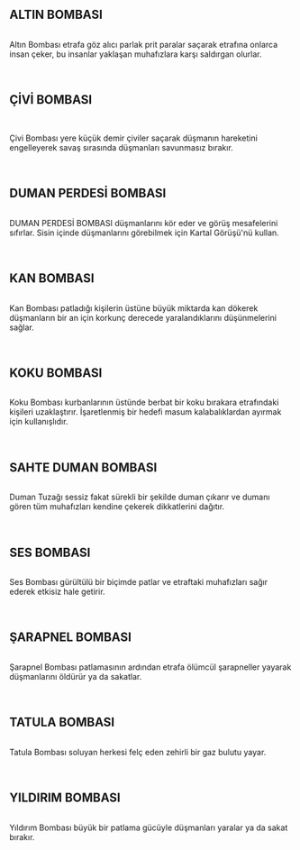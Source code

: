 

<h2>ALTIN BOMBASI</h2>
<img src="http://i.imgur.com/58q5nbU.png" alt="" />

Altın Bombası etrafa göz alıcı parlak prit paralar saçarak etrafına onlarca insan çeker, bu insanlar yaklaşan muhafızlara karşı saldırgan olurlar.

&nbsp;
<h2>ÇİVİ BOMBASI</h2>
<h2><img src="http://i.imgur.com/uyXe7dQ.png" alt="" /></h2>
Çivi Bombası yere küçük demir çiviler saçarak düşmanın hareketini engelleyerek savaş sırasında düşmanları savunmasız bırakır.

&nbsp;
<h2>DUMAN PERDESİ BOMBASI</h2>
<img src="http://i.imgur.com/T8YFa6r.png" alt="" />

DUMAN PERDESİ BOMBASI düşmanlarını kör eder ve görüş mesafelerini sıfırlar. Sisin içinde düşmanlarını görebilmek için Kartal Görüşü'nü kullan.

&nbsp;
<h2>KAN BOMBASI</h2>
<img src="http://i.imgur.com/An8aIrn.png" alt="" />

Kan Bombası patladığı kişilerin üstüne büyük miktarda kan dökerek düşmanların bir an için korkunç derecede yaralandıklarını düşünmelerini sağlar.

&nbsp;
<h2>KOKU BOMBASI</h2>
<img src="http://i.imgur.com/MZ9iHJs.png" alt="" />

Koku Bombası kurbanlarının üstünde berbat bir koku bırakara etrafındaki kişileri uzaklaştırır. İşaretlenmiş bir hedefi masum kalabalıklardan ayırmak için kullanışlıdır.

&nbsp;
<h2>SAHTE DUMAN BOMBASI</h2>
<img src="http://i.imgur.com/rPDn27G.png" alt="" />

Duman Tuzağı sessiz fakat sürekli bir şekilde duman çıkarır ve dumanı gören tüm muhafızları kendine çekerek dikkatlerini dağıtır.

&nbsp;
<h2>SES BOMBASI</h2>
<img src="http://i.imgur.com/Qavh4tV.png" alt="" />

Ses Bombası gürültülü bir biçimde patlar ve etraftaki muhafızları sağır ederek etkisiz hale getirir.

&nbsp;
<h2>ŞARAPNEL BOMBASI</h2>
<img src="http://i.imgur.com/xpr6dFl.png" alt="" />

Şarapnel Bombası patlamasının ardından etrafa ölümcül şarapneller yayarak düşmanlarını öldürür ya da sakatlar.

&nbsp;
<h2>TATULA BOMBASI</h2>
<img src="http://i.imgur.com/ofbPDHV.png" alt="" />

Tatula Bombası soluyan herkesi felç eden zehirli bir gaz bulutu yayar.

&nbsp;
<h2>YILDIRIM BOMBASI</h2>
<img src="http://i.imgur.com/BKSpMMG.png" alt="" />

Yıldırım Bombası büyük bir patlama gücüyle düşmanları yaralar ya da sakat bırakır.